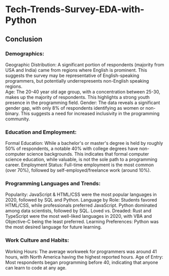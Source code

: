# Tech-Trends-Survey-EDA-with-Python

## Conclusion 
### Demographics:

Geographic Distribution: A significant portion of respondents (majority from USA and India) came from regions where English is prominent. This suggests the survey may be representative of English-speaking programmers, but potentially underrepresents non-English speaking regions.</br>
Age: The 20-40 year old age group, with a concentration between 25-30, makes up the majority of respondents. This highlights a strong youth presence in the programming field.
Gender: The data reveals a significant gender gap, with only 8% of respondents identifying as women or non-binary. This suggests a need for increased inclusivity in the programming community.

### Education and Employment:

Formal Education: While a bachelor's or master's degree is held by roughly 50% of respondents, a notable 40% with college degrees have non-computer science backgrounds. This indicates that formal computer science education, while valuable, is not the sole path to a programming career.
Employment Status: Full-time employment is the most common (over 70%), followed by self-employed/freelance work (around 10%).

### Programming Languages and Trends:

Popularity: JavaScript & HTML/CSS were the most popular languages in 2020, followed by SQL and Python.
Language by Role: Students favored HTML/CSS, while professionals preferred JavaScript. Python dominated among data scientists, followed by SQL.
Loved vs. Dreaded: Rust and TypeScript were the most well-liked languages in 2020, with VBA and Objective-C being the least preferred.
Learning Preferences: Python was the most desired language for future learning.

### Work Culture and Habits:

Working Hours: The average workweek for programmers was around 41 hours, with North America having the highest reported hours.
Age of Entry: Most respondents began programming before 40, indicating that anyone can learn to code at any age.
